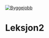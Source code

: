 [![Byggejobb](https://github.com/ToMrArcher/Leksjon2/actions/workflows/maven.yml/badge.svg)](https://github.com/ToMrArcher/Leksjon2/actions/workflows/maven.yml)

# Leksjon2

